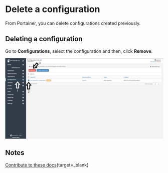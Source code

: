 # Delete a configuration

From Portainer, you can delete configurations created previously.

## Deleting a configuration

Go to <b>Configurations</b>, select the configuration and then, click <b>Remove</b>.

![remove](assets/remove-1.png)

## Notes

[Contribute to these docs](https://github.com/portainer/portainer-docs/blob/master/contributing.md){target=_blank}